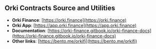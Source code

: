 ## Orki Contracts Source and Utilities

- **Orki Finance**: [https://orki.finance](https://orki.finance)
- **Orki App**: [https://app.orki.finance](https://app.orki.finance)
- **Documentation**: [https://orki-finance.gitbook.io/orki-finance-docs](https://orki-finance.gitbook.io/orki-finance-docs)
- **Other links**: [https://bento.me/orkifi](https://bento.me/orkifi)
